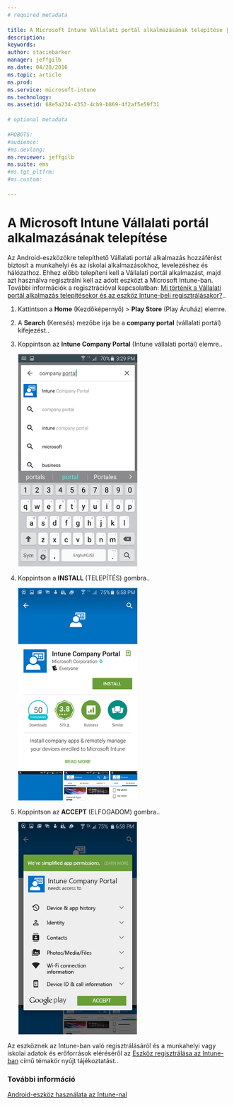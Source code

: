 ```yaml
---
# required metadata

title: A Microsoft Intune Vállalati portál alkalmazásának telepítése | Microsoft Intune
description:
keywords:
author: staciebarker
manager: jeffgilb
ms.date: 04/28/2016
ms.topic: article
ms.prod:
ms.service: microsoft-intune
ms.technology:
ms.assetid: 68e5a234-4353-4cb9-b869-4f2af5e59f31

# optional metadata

#ROBOTS:
#audience:
#ms.devlang:
ms.reviewer: jeffgilb
ms.suite: ems
#ms.tgt_pltfrm:
#ms.custom:

---
```



# A Microsoft Intune Vállalati portál alkalmazásának telepítése

Az Android-eszközökre telepíthető Vállalati portál alkalmazás hozzáférést biztosít a munkahelyi és az iskolai alkalmazásokhoz, levelezéshez és hálózathoz.  Ehhez előbb telepíteni kell a Vállalati portál alkalmazást, majd azt használva regisztrálni kell az adott eszközt a Microsoft Intune-ban. További információk a regisztrációval kapcsolatban: [Mi történik a Vállalati portál alkalmazás telepítésekor és az eszköz Intune-beli regisztrálásakor?](what-happens-if-you-install-the-company-portal-app-and-enroll-your-device-in-intune-android.md)..

1.  Kattintson a **Home** (Kezdőképernyő) &gt; **Play Store** (Play Áruház) elemre.

2.  A **Search** (Keresés) mezőbe írja be a **company portal** (vállalati portál) kifejezést..

3.  Koppintson az **Intune Company Portal** (Intune vállalati portál) elemre..

    ![android-search-company-portal](./media/and-cpinstall-1-search-cp.png)

4.  Koppintson a **INSTALL** (TELEPÍTÉS) gombra..

    ![android-install-company-portal](./media/and-cpinstall-2-install.png)

5.  Koppintson az **ACCEPT** (ELFOGADOM) gombra..

    ![android-accept-company-portal-terms](./media/and-cpinstall-3-cp-accept.png)

Az eszköznek az Intune-ban való regisztrálásáról és a munkahelyi vagy iskolai adatok és erőforrások eléréséről az [Eszköz regisztrálása az Intune-ban](enroll-your-device-in-Intune-android.md) című témakör nyújt tájékoztatást..

### További információ
[Android-eszköz használata az Intune-nal](using-your-android-device-with-intune.md)

<!--HONumber=May16_HO1-->


